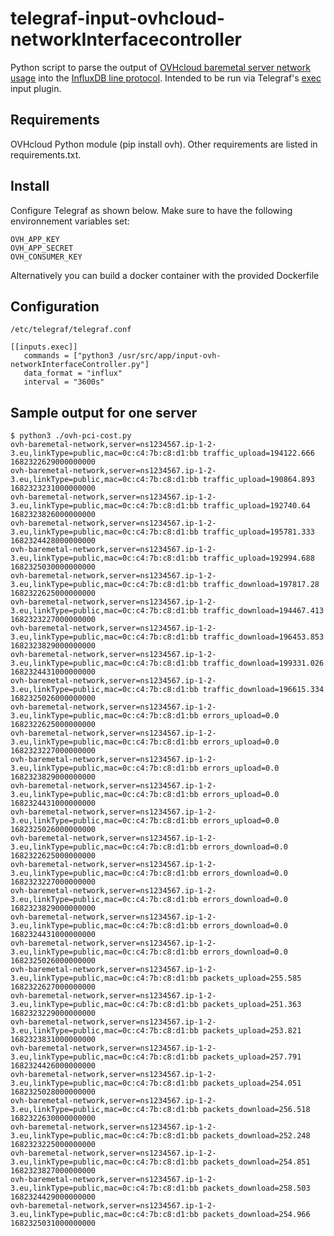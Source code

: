 # telegraf-input-ovhcloud-networkInterfacecontroller
Python script to parse the output of [OVHcloud baremetal server network usage]([https://api.ovh.com/console/#/cloud/project/%7BserviceName%7D/usage/current~GET](https://api.ovh.com/console/#/dedicated/server/%7BserviceName%7D/networkInterfaceController~GET)) into the [InfluxDB line protocol](https://docs.influxdata.com/influxdb/latest/reference/syntax/line-protocol/). Intended to be run via Telegraf's [exec](https://github.com/influxdata/telegraf/tree/master/plugins/inputs/exec) input plugin.

## Requirements
OVHcloud Python module (pip install ovh). Other requirements are listed in requirements.txt.

## Install
Configure Telegraf as shown below. Make sure to have the following environnement variables set:
```
OVH_APP_KEY
OVH_APP_SECRET
OVH_CONSUMER_KEY
```
Alternatively you can build a docker container with the provided Dockerfile

## Configuration

`/etc/telegraf/telegraf.conf`
```
[[inputs.exec]]
   commands = ["python3 /usr/src/app/input-ovh-networkInterfaceController.py"]
   data_format = "influx"
   interval = "3600s"

```

## Sample output for one server
```
$ python3 ./ovh-pci-cost.py 
ovh-baremetal-network,server=ns1234567.ip-1-2-3.eu,linkType=public,mac=0c:c4:7b:c8:d1:bb traffic_upload=194122.666 1682322629000000000
ovh-baremetal-network,server=ns1234567.ip-1-2-3.eu,linkType=public,mac=0c:c4:7b:c8:d1:bb traffic_upload=190864.893 1682323231000000000
ovh-baremetal-network,server=ns1234567.ip-1-2-3.eu,linkType=public,mac=0c:c4:7b:c8:d1:bb traffic_upload=192740.64 1682323826000000000
ovh-baremetal-network,server=ns1234567.ip-1-2-3.eu,linkType=public,mac=0c:c4:7b:c8:d1:bb traffic_upload=195781.333 1682324428000000000
ovh-baremetal-network,server=ns1234567.ip-1-2-3.eu,linkType=public,mac=0c:c4:7b:c8:d1:bb traffic_upload=192994.688 1682325030000000000
ovh-baremetal-network,server=ns1234567.ip-1-2-3.eu,linkType=public,mac=0c:c4:7b:c8:d1:bb traffic_download=197817.28 1682322625000000000
ovh-baremetal-network,server=ns1234567.ip-1-2-3.eu,linkType=public,mac=0c:c4:7b:c8:d1:bb traffic_download=194467.413 1682323227000000000
ovh-baremetal-network,server=ns1234567.ip-1-2-3.eu,linkType=public,mac=0c:c4:7b:c8:d1:bb traffic_download=196453.853 1682323829000000000
ovh-baremetal-network,server=ns1234567.ip-1-2-3.eu,linkType=public,mac=0c:c4:7b:c8:d1:bb traffic_download=199331.026 1682324431000000000
ovh-baremetal-network,server=ns1234567.ip-1-2-3.eu,linkType=public,mac=0c:c4:7b:c8:d1:bb traffic_download=196615.334 1682325026000000000
ovh-baremetal-network,server=ns1234567.ip-1-2-3.eu,linkType=public,mac=0c:c4:7b:c8:d1:bb errors_upload=0.0 1682322625000000000
ovh-baremetal-network,server=ns1234567.ip-1-2-3.eu,linkType=public,mac=0c:c4:7b:c8:d1:bb errors_upload=0.0 1682323227000000000
ovh-baremetal-network,server=ns1234567.ip-1-2-3.eu,linkType=public,mac=0c:c4:7b:c8:d1:bb errors_upload=0.0 1682323829000000000
ovh-baremetal-network,server=ns1234567.ip-1-2-3.eu,linkType=public,mac=0c:c4:7b:c8:d1:bb errors_upload=0.0 1682324431000000000
ovh-baremetal-network,server=ns1234567.ip-1-2-3.eu,linkType=public,mac=0c:c4:7b:c8:d1:bb errors_upload=0.0 1682325026000000000
ovh-baremetal-network,server=ns1234567.ip-1-2-3.eu,linkType=public,mac=0c:c4:7b:c8:d1:bb errors_download=0.0 1682322625000000000
ovh-baremetal-network,server=ns1234567.ip-1-2-3.eu,linkType=public,mac=0c:c4:7b:c8:d1:bb errors_download=0.0 1682323227000000000
ovh-baremetal-network,server=ns1234567.ip-1-2-3.eu,linkType=public,mac=0c:c4:7b:c8:d1:bb errors_download=0.0 1682323829000000000
ovh-baremetal-network,server=ns1234567.ip-1-2-3.eu,linkType=public,mac=0c:c4:7b:c8:d1:bb errors_download=0.0 1682324431000000000
ovh-baremetal-network,server=ns1234567.ip-1-2-3.eu,linkType=public,mac=0c:c4:7b:c8:d1:bb errors_download=0.0 1682325026000000000
ovh-baremetal-network,server=ns1234567.ip-1-2-3.eu,linkType=public,mac=0c:c4:7b:c8:d1:bb packets_upload=255.585 1682322627000000000
ovh-baremetal-network,server=ns1234567.ip-1-2-3.eu,linkType=public,mac=0c:c4:7b:c8:d1:bb packets_upload=251.363 1682323229000000000
ovh-baremetal-network,server=ns1234567.ip-1-2-3.eu,linkType=public,mac=0c:c4:7b:c8:d1:bb packets_upload=253.821 1682323831000000000
ovh-baremetal-network,server=ns1234567.ip-1-2-3.eu,linkType=public,mac=0c:c4:7b:c8:d1:bb packets_upload=257.791 1682324426000000000
ovh-baremetal-network,server=ns1234567.ip-1-2-3.eu,linkType=public,mac=0c:c4:7b:c8:d1:bb packets_upload=254.051 1682325028000000000
ovh-baremetal-network,server=ns1234567.ip-1-2-3.eu,linkType=public,mac=0c:c4:7b:c8:d1:bb packets_download=256.518 1682322630000000000
ovh-baremetal-network,server=ns1234567.ip-1-2-3.eu,linkType=public,mac=0c:c4:7b:c8:d1:bb packets_download=252.248 1682323225000000000
ovh-baremetal-network,server=ns1234567.ip-1-2-3.eu,linkType=public,mac=0c:c4:7b:c8:d1:bb packets_download=254.851 1682323827000000000
ovh-baremetal-network,server=ns1234567.ip-1-2-3.eu,linkType=public,mac=0c:c4:7b:c8:d1:bb packets_download=258.503 1682324429000000000
ovh-baremetal-network,server=ns1234567.ip-1-2-3.eu,linkType=public,mac=0c:c4:7b:c8:d1:bb packets_download=254.966 1682325031000000000

```
